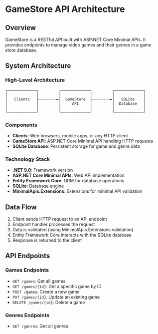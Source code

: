 # GameStore API Architecture

## Overview

GameStore is a RESTful API built with ASP.NET Core Minimal APIs. It provides endpoints to manage video games and their genres in a game store database.

## System Architecture

### High-Level Architecture

```
┌─────────────┐         ┌─────────────┐         ┌─────────────┐
│             │         │             │         │             │
│   Clients   ├────────►│  GameStore  ├────────►│   SQLite    │
│             │         │     API     │         │  Database   │
│             │         │             │         │             │
└─────────────┘         └─────────────┘         └─────────────┘
```

### Components

- **Clients**: Web browsers, mobile apps, or any HTTP client
- **GameStore API**: ASP.NET Core Minimal API handling HTTP requests
- **SQLite Database**: Persistent storage for game and genre data

### Technology Stack

- **.NET 9.0**: Framework version
- **ASP.NET Core Minimal APIs**: Web API implementation
- **Entity Framework Core**: ORM for database operations
- **SQLite**: Database engine
- **MinimalApis.Extensions**: Extensions for minimal API validation

## Data Flow

1. Client sends HTTP request to an API endpoint
2. Endpoint handler processes the request
3. Data is validated (using MinimalApis.Extensions validation)
4. Entity Framework Core interacts with the SQLite database
5. Response is returned to the client

## API Endpoints

### Games Endpoints

- `GET /games`: Get all games
- `GET /games/{id}`: Get a specific game by ID
- `POST /games`: Create a new game
- `PUT /games/{id}`: Update an existing game
- `DELETE /games/{id}`: Delete a game

### Genres Endpoints

- `GET /genres`: Get all genres

